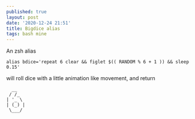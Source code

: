 ```yaml
---
published: true
layout: post
date: '2020-12-24 21:51'
title: Bigdice alias
tags: bash mine 
---
```

An zsh alias

    alias bdice='repeat 6 clear && figlet $(( RANDOM % 6 + 1 )) && sleep 0.15'

will roll dice with a little animation like movement, and return

      __
     / /_
    | '_ \
    | (_) |
     \___/


